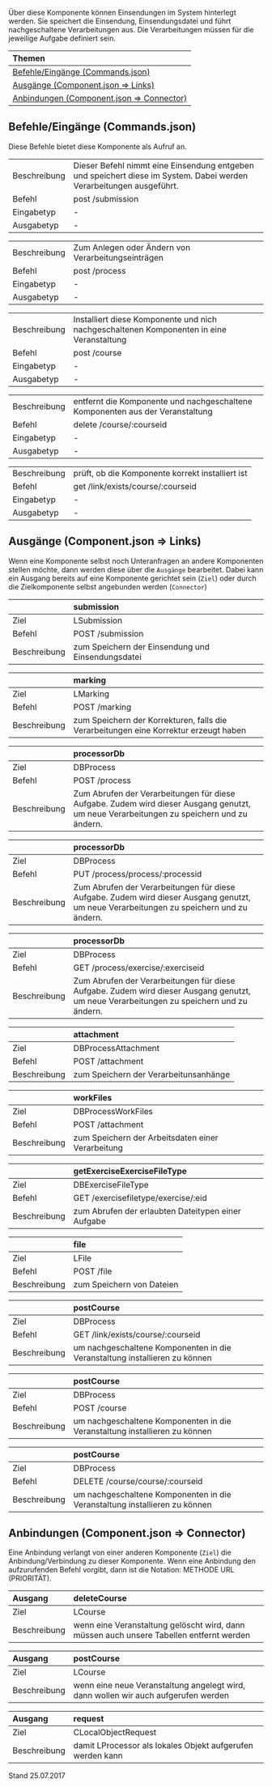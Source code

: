 <!--
  - @file de.md
  -
  - @license http://www.gnu.org/licenses/gpl-3.0.html GPL version 3
  -
  - @package OSTEPU (https://github.com/ostepu/ostepu-core)
  - @since 0.3.4
  -
  - @author Till Uhlig <till.uhlig@student.uni-halle.de>
  - @date 2015,2017
  -
 -->

Über diese Komponente können Einsendungen im System hinterlegt werden. Sie speichert die Einsendung, Einsendungsdatei und führt nachgeschaltene Verarbeitungen aus. Die Verarbeitungen müssen für die jeweilige Aufgabe definiert sein.

| Themen |
| :- |
| [Befehle/Eingänge (Commands.json)](#eingaenge) |
| [Ausgänge (Component.json => Links)](#ausgaenge) |
| [Anbindungen (Component.json => Connector)](#anbindungen) |

## <a name='eingaenge'></a>Befehle/Eingänge (Commands.json)
Diese Befehle bietet diese Komponente als Aufruf an.

|||
| :----------- |:----- |
|Beschreibung| Dieser Befehl nimmt eine Einsendung entgeben und speichert diese im System. Dabei werden Verarbeitungen ausgeführt.|
|Befehl| post /submission|
|Eingabetyp| -|
|Ausgabetyp| -|

|||
| :----------- |:----- |
|Beschreibung| Zum Anlegen oder Ändern von Verarbeitungseinträgen|
|Befehl| post /process|
|Eingabetyp| -|
|Ausgabetyp| -|

|||
| :----------- |:----- |
|Beschreibung| Installiert diese Komponente und nich nachgeschaltenen Komponenten in eine Veranstaltung|
|Befehl| post /course|
|Eingabetyp| -|
|Ausgabetyp| -|

|||
| :----------- |:----- |
|Beschreibung| entfernt die Komponente und nachgeschaltene Komponenten aus der Veranstaltung|
|Befehl| delete /course/:courseid|
|Eingabetyp| -|
|Ausgabetyp| -|

|||
| :----------- |:----- |
|Beschreibung| prüft, ob die Komponente korrekt installiert ist|
|Befehl| get /link/exists/course/:courseid|
|Eingabetyp| -|
|Ausgabetyp| -|


## <a name='ausgaenge'></a>Ausgänge (Component.json => Links)
Wenn eine Komponente selbst noch Unteranfragen an andere Komponenten stellen möchte, dann werden diese über die `Ausgänge` bearbeitet.
Dabei kann ein Ausgang bereits auf eine Komponente gerichtet sein (`Ziel`) oder durch die Zielkomponente selbst angebunden werden (`Connector`)

||submission|
| :----------- |:----- |
|Ziel| LSubmission|
|Befehl| POST /submission|
|Beschreibung| zum Speichern der Einsendung und Einsendungsdatei|

||marking|
| :----------- |:----- |
|Ziel| LMarking|
|Befehl| POST /marking|
|Beschreibung| zum Speichern der Korrekturen, falls die Verarbeitungen eine Korrektur erzeugt haben|

||processorDb|
| :----------- |:----- |
|Ziel| DBProcess|
|Befehl| POST /process|
|Beschreibung| Zum Abrufen der Verarbeitungen für diese Aufgabe. Zudem wird dieser Ausgang genutzt, um neue Verarbeitungen zu speichern und zu ändern.|

||processorDb|
| :----------- |:----- |
|Ziel| DBProcess|
|Befehl| PUT /process/process/:processid|
|Beschreibung| Zum Abrufen der Verarbeitungen für diese Aufgabe. Zudem wird dieser Ausgang genutzt, um neue Verarbeitungen zu speichern und zu ändern.|

||processorDb|
| :----------- |:----- |
|Ziel| DBProcess|
|Befehl| GET /process/exercise/:exerciseid|
|Beschreibung| Zum Abrufen der Verarbeitungen für diese Aufgabe. Zudem wird dieser Ausgang genutzt, um neue Verarbeitungen zu speichern und zu ändern.|

||attachment|
| :----------- |:----- |
|Ziel| DBProcessAttachment|
|Befehl| POST /attachment|
|Beschreibung| zum Speichern der Verarbeitunsanhänge|

||workFiles|
| :----------- |:----- |
|Ziel| DBProcessWorkFiles|
|Befehl| POST /attachment|
|Beschreibung| zum Speichern der Arbeitsdaten einer Verarbeitung|

||getExerciseExerciseFileType|
| :----------- |:----- |
|Ziel| DBExerciseFileType|
|Befehl| GET /exercisefiletype/exercise/:eid|
|Beschreibung| zum Abrufen der erlaubten Dateitypen einer Aufgabe|

||file|
| :----------- |:----- |
|Ziel| LFile|
|Befehl| POST /file|
|Beschreibung| zum Speichern von Dateien|

||postCourse|
| :----------- |:----- |
|Ziel| DBProcess|
|Befehl| GET /link/exists/course/:courseid|
|Beschreibung| um nachgeschaltene Komponenten in die Veranstaltung installieren zu können|

||postCourse|
| :----------- |:----- |
|Ziel| DBProcess|
|Befehl| POST /course|
|Beschreibung| um nachgeschaltene Komponenten in die Veranstaltung installieren zu können|

||postCourse|
| :----------- |:----- |
|Ziel| DBProcess|
|Befehl| DELETE /course/course/:courseid|
|Beschreibung| um nachgeschaltene Komponenten in die Veranstaltung installieren zu können|


## <a name='anbindungen'></a>Anbindungen (Component.json => Connector)
Eine Anbindung verlangt von einer anderen Komponente (`Ziel`) die Anbindung/Verbindung zu dieser Komponente.
Wenn eine Anbindung den aufzurufenden Befehl vorgibt, dann ist die Notation: METHODE URL (PRIORITÄT).

|Ausgang|deleteCourse|
| :----------- |:----- |
|Ziel| LCourse|
|Beschreibung| wenn eine Veranstaltung gelöscht wird, dann müssen auch unsere Tabellen entfernt werden|

|Ausgang|postCourse|
| :----------- |:----- |
|Ziel| LCourse|
|Beschreibung| wenn eine neue Veranstaltung angelegt wird, dann wollen wir auch aufgerufen werden|

|Ausgang|request|
| :----------- |:----- |
|Ziel| CLocalObjectRequest|
|Beschreibung| damit LProcessor als lokales Objekt aufgerufen werden kann|


Stand 25.07.2017

